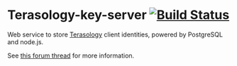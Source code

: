 # Terasology-key-server [![Build Status](https://travis-ci.org/gianluca-nitti/terasology-key-server.svg?branch=master)](https://travis-ci.org/gianluca-nitti/terasology-key-server)

Web service to store [Terasology](https://github.com/MovingBlocks/Terasology) client identities, powered by PostgreSQL and node.js.

See [this forum thread](http://forum.terasology.org/threads/client-identity-cloud-storage-service.1846/) for more information.
